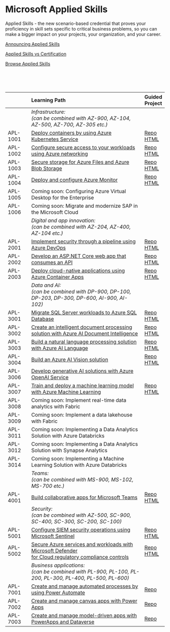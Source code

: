 # Microsoft Applied Skills

Applied Skills - the new scenario-based credential that proves your proficiency in skill sets specific to critical business problems, 
so you can make a bigger impact on your projects, your organization, and your career.

[Announcing Applied Skills](https://techcommunity.microsoft.com/t5/microsoft-learn-blog/announcing-microsoft-applied-skills-the-new-credentials-to/ba-p/3775645)

[Applied Skills vs Certification](https://aka.ms/ChooseYourMicrosoftCredential)

[Browse Applied Skills](https://learn.microsoft.com/en-us/credentials/browse/?credential_types=applied%20skills)

</br>
</br>
</br>

|          | Learning Path | Guided <br> Project |
| -------- | :------------ | ------------------- |
|          | *Infrastructure:<br> (can be combined with AZ-900, AZ-104, AZ-500, AZ-700, AZ-305 etc.)*            |                                          |
| APL-1001 | [Deploy containers by using Azure Kubernetes Service][1001 LP]                                      | [Repo][1001 Repo] <br> [HTML][1001 HTML] |
| APL-1002 | [Configure secure access to your workloads using Azure networking][1002 LP]                         | [Repo][1002 Repo] <br> [HTML][1002 HTML] |
| APL-1003 | [Secure storage for Azure Files and Azure Blob Storage][1003 LP]                                    | [Repo][1003 Repo] <br> [HTML][1003 HTML] |
| APL-1004 | [Deploy and configure Azure Monitor][1004 LP]                                                       | [Repo][1004 Repo] <br> [HTML][1004 HTML] |
| APL-1005 | Coming soon: Configuring Azure Virtual Desktop for the Enterprise                                   |                                          |
| APL-1006 | Coming soon: Migrate and modernize SAP in the Microsoft Cloud                                       |                                          |
|          | *Digital and app innovation:<br> (can be combined with AZ-204, AZ-400, AZ-104 etc.)*                |                                          |              
| APL-2001 | [Implement security through a pipeline using Azure DevOps][2001 LP]                                 | [Repo][2001 Repo] <br> [HTML][2001 HTML] |
| APL-2002 | [Develop an ASP.NET Core web app that consumes an API][2002 LP]                                     | [Repo][2002 Repo] <br> [HTML][2002 HTML] |
| APL-2003 | [Deploy cloud-native applications using Azure Container Apps][2003 LP]                              | [Repo][2003 Repo] <br> [HTML][2003 HTML] |
|          | *Data and AI:<br> (can be combined with DP-900, DP-100, DP-203, DP-300, DP-600, AI-900, AI-102)*    |                                          |              
| APL-3001 | [Migrate SQL Server workloads to Azure SQL Database][3001 LP]                                       | [Repo][3001 Repo] <br> [HTML][3001 HTML] |
| APL-3002 | [Create an intelligent document processing solution with Azure AI Document Intelligence][3002 LP]   | [Repo][3002 Repo] <br> [HTML][3002 HTML] |
| APL-3003 | [Build a natural language processing solution with Azure AI Language][3003 LP]                      | [Repo][3003 Repo] <br> [HTML][3003 HTML] |
| APL-3004 | [Build an Azure AI Vision solution][3004 LP]                                                        | [Repo][3004 Repo] <br> [HTML][3004 HTML] |
| APL-3006 | [Develop generative AI solutions with Azure OpenAI Service][3006 LP]                                |                                          |  
| APL-3007 | [Train and deploy a machine learning model with Azure Machine Learning][3007 LP]                    | [Repo][3007 Repo] <br> [HTML][3007 HTML] |
| APL-3008 | Coming soon: Implement real-time data analytics with Fabric                                         |                                          |
| APL-3009 | Coming soon: Implement a data lakehouse with Fabric                                                 |                                          |
| APL-3011 | Coming soon: Implementing a Data Analytics Solution with Azure Databricks                           |                                          |
| APL-3012 | Coming soon: Implementing a Data Analytics Solution with Synapse Analytics                          |                                          |
| APL-3014 | Coming soon: Implementing a Machine Learning Solution with Azure Databricks                         |                                          |
|          | *Teams:<br> (can be combined with MS-900, MS-102, MS-700 etc.)*                                     |                                          |
| APL-4001 | [Build collaborative apps for Microsoft Teams][4001 LP]                                             | [Repo][4001 Repo] <br> [HTML][4001 HTML] |
|          | *Security:<br> (can be combined with AZ-500, SC-900, SC-400, SC-300, SC-200, SC-100)*               |                                          |
| APL-5001 | [Configure SIEM security operations using Microsoft Sentinel][5001 LP]                              | [Repo][5001 Repo] <br> [HTML][5001 HTML] |
| APL-5002 | [Secure Azure services and workloads with Microsoft Defender <br> for Cloud regulatory compliance controls][5002 LP] | [Repo][5002 Repo] <br> [HTML][5002 HTML] |
|          | *Business applications:<br> (can be combined with PL-900, PL-100, PL-200, PL-300, PL-400, PL-500, PL-600)* |                                   |
| APL-7001 | [Create and manage automated processes by using Power Automate][7001 LP]                            | [Repo][7001 Repo]                        |
| APL-7002 | [Create and manage canvas apps with Power Apps][7002 LP]                                            | [Repo][7002 Repo]                        |
| APL-7003 | [Create and manage model-driven apps with PowerApps and Dataverse][7003 LP]                         | [Repo][7003 Repo]                        |



[1001 LP]:   https://learn.microsoft.com/en-us/credentials/applied-skills/deploy-containers-by-using-azure-kubernetes-service/
[1001 Repo]: https://github.com/MicrosoftLearning/deploy-and-manage-containers-with-azure-kubernetes-service
[1001 HTML]: https://microsoftlearning.github.io/deploy-and-manage-containers-with-azure-kubernetes-service/Instructions/Labs/Exercise_01_provision_registry_azu[re_kubernetes_service.html

[1002 LP]:   https://learn.microsoft.com/en-us/credentials/applied-skills/configure-secure-workloads-use-azure-virtual-networking/
[1002 Repo]: https://github.com/MicrosoftLearning/Configure-secure-access-to-workloads-with-Azure-virtual-networking-services
[1002 HTML]: https://microsoftlearning.github.io/Configure-secure-access-to-workloads-with-Azure-virtual-networking-services/

[1003 LP]:   https://learn.microsoft.com/en-us/credentials/applied-skills/secure-storage-azure-files-azure-blob-storage/
[1003 Repo]: https://github.com/MicrosoftLearning/Secure-storage-for-Azure-Files-and-Azure-Blob-Storage
[1003 HTML]: https://microsoftlearning.github.io/Secure-storage-for-Azure-Files-and-Azure-Blob-Storage/

[1004 LP]:   https://learn.microsoft.com/en-us/credentials/applied-skills/deploy-and-configure-azure-monitor/
[1004 Repo]: https://github.com/MicrosoftLearning/APL-1004-deploy-configure-azure-monitor
[1004 HTML]: https://microsoftlearning.github.io/APL-1004-deploy-configure-azure-monitor/

[2001 LP]:   https://learn.microsoft.com/en-us/credentials/applied-skills/implement-security-through-pipeline-using-devops/
[2001 Repo]: https://github.com/MicrosoftLearning/implement-security-through-pipeline-using-devops
[2001 HTML]: https://microsoftlearning.github.io/implement-security-through-pipeline-using-devops/

[2002 LP]:   https://learn.microsoft.com/en-us/credentials/applied-skills/develop-an-aspnet-core-web-app-that-consumes-an-api/
[2002 Repo]: https://github.com/MicrosoftLearning/APL-2002-develop-aspnet-core-consumes-api
[2002 HTML]: https://microsoftlearning.github.io/APL-2002-develop-aspnet-core-consumes-api/

[2003 LP]:   https://learn.microsoft.com/en-us/credentials/applied-skills/deploy-cloud-native-apps-using-azure-container-apps/
[2003 Repo]: https://github.com/MicrosoftLearning/az-2003-deploy-cloud-native-applications-using-azure-container-apps
[2003 HTML]: https://microsoftlearning.github.io/az-2003-deploy-cloud-native-applications-using-azure-container-apps/

[3001 LP]:   https://learn.microsoft.com/en-us/credentials/applied-skills/migrate-sql-workloads-azure-sql-database/
[3001 Repo]: https://github.com/MicrosoftLearning/mslearn-sql-migration
[3001 HTML]: https://microsoftlearning.github.io/mslearn-sql-migration/

[3002 LP]:   https://learn.microsoft.com/en-us/credentials/applied-skills/create-intelligent-document-solution-azure-ai/
[3002 Repo]: https://github.com/MicrosoftLearning/mslearn-ai-document-intelligence
[3002 HTML]: https://microsoftlearning.github.io/mslearn-ai-document-intelligence

[3003 LP]:   https://learn.microsoft.com/en-us/credentials/applied-skills/build-natural-language-solution-azure-ai/
[3003 Repo]: https://github.com/MicrosoftLearning/mslearn-ai-language
[3003 HTML]: https://microsoftlearning.github.io/mslearn-ai-language

[3004 LP]:   https://learn.microsoft.com/en-us/credentials/applied-skills/build-azure-ai-vision-solution/
[3004 Repo]: https://github.com/MicrosoftLearning/mslearn-ai-vision
[3004 HTML]: https://microsoftlearning.github.io/mslearn-ai-vision/

[3006 LP]:   https://learn.microsoft.com/en-us/credentials/applied-skills/develop-generative-ai-solutions-with-azure-openai-service/
[3006 Repo]: https://github.com/MicrosoftLearning/mslearn-ai-fundamentals
[3006 HTML]: https://microsoftlearning.github.io/mslearn-ai-fundamentals/Instructions/Labs/14-azure-openai-content-filters.html

[3007 LP]:   https://learn.microsoft.com/en-us/credentials/applied-skills/train-and-deploy-a-machine-learning-model-with-azure-machine-learning/
[3007 Repo]: https://github.com/MicrosoftLearning/mslearn-azure-ml
[3007 HTML]: https://microsoftlearning.github.io/mslearn-azure-ml/Instructions/11-Deploy-online-endpoint.html

[4001 LP]:   https://learn.microsoft.com/en-us/credentials/applied-skills/build-collaborative-apps-microsoft-teams/
[4001 Repo]: https://github.com/MicrosoftLearning/MS-4001-Build-collaborative-apps-for-Microsoft-Teams
[4001 HTML]: https://microsoftlearning.github.io/MS-4001-Build-collaborative-apps-for-Microsoft-Teams/

[5001 LP]:   https://learn.microsoft.com/en-us/credentials/applied-skills/configure-siem-security-operations-using-microsoft-sentinel/
[5001 Repo]: https://github.com/MicrosoftLearning/APL-5001-configure-siem-security-operations-using-microsoft-sentinel
[5001 HTML]: https://microsoftlearning.github.io/APL-5001-configure-siem-security-operations-using-microsoft-sentinel/

[5002 LP]:   https://learn.microsoft.com/en-us/credentials/applied-skills/secure-azure-services-and-workloads-with-microsoft-defender-for-cloud-regulatory-compliance-controls/
[5002 Repo]: https://github.com/MicrosoftLearning/Secure-Azure-with-Microsoft-Defender-Cloud-Compliance-Controls
[5002 HTML]: https://microsoftlearning.github.io/Secure-Azure-with-Microsoft-Defender-Cloud-Compliance-Controls/

[7001 LP]:   https://learn.microsoft.com/en-us/credentials/applied-skills/create-and-manage-automated-processes-with-power-automate/
[7001 Repo]: https://github.com/MicrosoftLearning/PL-7001-Create-and-Manage-Automated-Processes-by-using-Power-Automate
[7001 HTML]: ./

[7002 LP]:   https://learn.microsoft.com/en-us/credentials/applied-skills/create-manage-canvas-apps-power-apps/
[7002 Repo]: https://github.com/MicrosoftLearning/PL-7002-Create-and-manage-canvas-apps-with-Power-Apps
[7002 HTML]: ./

[7003 LP]:   https://learn.microsoft.com/en-us/credentials/applied-skills/create-and-manage-model-driven-apps-with-power-apps-and-dataverse/   
[7003 Repo]: https://github.com/MicrosoftLearning/PL-7003-Create-and-manage-model-driven-apps-with-Power-Apps-and-Dataverse
[7003 HTML]: ./
